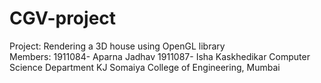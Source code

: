 # CGV-project

Project: Rendering a 3D house using OpenGL library                                                                                                                                 
Members:
1911084- Aparna Jadhav
1911087- Isha Kaskhedikar
Computer Science Department
KJ Somaiya College of Engineering, Mumbai

